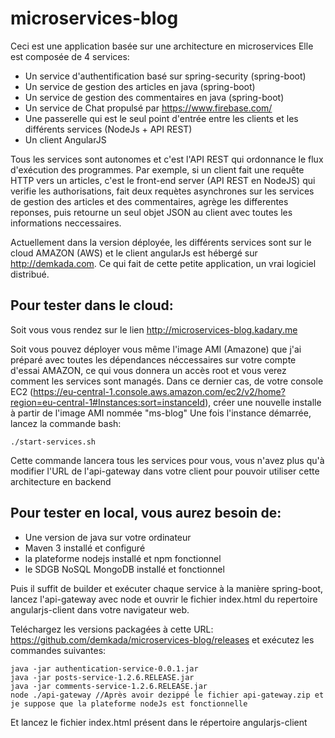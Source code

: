 # microservices-blog
Ceci est une application basée sur une architecture en microservices
Elle est composée de 4 services:
- Un service d'authentification basé sur spring-security (spring-boot)
- Un service de gestion des articles en java (spring-boot)
- Un service de gestion des commentaires en java (spring-boot)
- Un service de Chat propulsé par https://www.firebase.com/
- Une passerelle qui est le seul point d'entrée entre les clients et les différents services (NodeJs + API REST)
- Un client AngularJS

Tous les services sont autonomes et c'est l'API REST qui ordonnance le flux d'exécution des programmes. 
Par exemple, si un client fait une requête HTTP vers un articles, c'est le front-end server (API REST en NodeJS) 
qui verifie les authorisations, fait deux requètes asynchrones sur les services de gestion des articles 
et des commentaires, agrège les differentes reponses, puis retourne un seul objet JSON au client avec
toutes les informations neccessaires.

Actuellement dans la version déployée, les différents services sont sur le cloud AMAZON (AWS) 
et le client angularJs est hébergé sur http://demkada.com. Ce qui fait de cette petite application,
un vrai logiciel distribué.

## Pour tester dans le cloud:
Soit vous vous rendez sur le lien http://microservices-blog.kadary.me

Soit vous pouvez déployer vous même l'image AMI (Amazone) que j'ai préparé avec toutes les dépendances néccessaires
sur votre compte d'essai AMAZON, ce qui vous donnera un accès root et vous verez comment les services sont managés.
Dans ce dernier cas, de votre console EC2 (https://eu-central-1.console.aws.amazon.com/ec2/v2/home?region=eu-central-1#Instances:sort=instanceId), 
créer une nouvelle installe à partir de l'image AMI nommée "ms-blog"
Une fois l'instance démarrée, lancez la commande bash:
``` 
./start-services.sh
```
Cette commande lancera tous les services pour vous, vous n'avez plus qu'à modifier l'URL de l'api-gateway dans votre client pour pouvoir utiliser cette architecture en backend

## Pour tester en local, vous aurez besoin de:
- Une version de java sur votre ordinateur
- Maven 3 installé et configuré
- la plateforme nodejs installé et npm fonctionnel
- le SDGB NoSQL MongoDB installé et fonctionnel

Puis il suffit de builder et exécuter chaque service à la manière spring-boot, lancez l'api-gateway avec node
et ouvrir le fichier index.html du repertoire angularjs-client dans votre navigateur web.

Teléchargez les versions packagées à cette URL: https://github.com/demkada/microservices-blog/releases
et exécutez les commandes suivantes:
```
java -jar authentication-service-0.0.1.jar
java -jar posts-service-1.2.6.RELEASE.jar
java -jar comments-service-1.2.6.RELEASE.jar
node ./api-gateway //Après avoir dezippé le fichier api-gateway.zip et je suppose que la plateforme nodeJs est fonctionnelle
```
Et lancez le fichier index.html présent dans le répertoire angularjs-client


